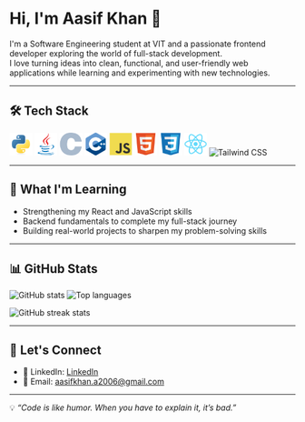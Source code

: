 # Hi, I'm Aasif Khan 👋

I'm a Software Engineering student at VIT and a passionate frontend developer exploring the world of full-stack development.  
I love turning ideas into clean, functional, and user-friendly web applications while learning and experimenting with new technologies.

---

## 🛠 Tech Stack
<p align="left">
  <!-- Programming Languages -->
  <img src="https://raw.githubusercontent.com/devicons/devicon/master/icons/python/python-original.svg" alt="Python" width="40" height="40"/>
  <img src="https://raw.githubusercontent.com/devicons/devicon/master/icons/java/java-original.svg" alt="Java" width="40" height="40"/>
  <img src="https://raw.githubusercontent.com/devicons/devicon/master/icons/c/c-original.svg" alt="C" width="40" height="40"/>
  <img src="https://raw.githubusercontent.com/devicons/devicon/master/icons/cplusplus/cplusplus-original.svg" alt="C++" width="40" height="40"/>
  <img src="https://raw.githubusercontent.com/devicons/devicon/master/icons/javascript/javascript-original.svg" alt="JavaScript" width="40" height="40"/>
  
  <!-- Web Technologies -->
  <img src="https://raw.githubusercontent.com/devicons/devicon/master/icons/html5/html5-original.svg" alt="HTML" width="40" height="40"/>
  <img src="https://raw.githubusercontent.com/devicons/devicon/master/icons/css3/css3-original.svg" alt="CSS" width="40" height="40"/>
  
  <!-- Frameworks -->
  <img src="https://raw.githubusercontent.com/devicons/devicon/master/icons/react/react-original.svg" alt="React" width="40" height="40"/>
  <img src="https://www.vectorlogo.zone/logos/tailwindcss/tailwindcss-icon.svg" alt="Tailwind CSS" width="40" height="40"/>
</p>

---

## 🚀 What I'm Learning
- Strengthening my React and JavaScript skills  
- Backend fundamentals to complete my full-stack journey  
- Building real-world projects to sharpen my problem-solving skills  

---

## 📊 GitHub Stats
<p align="left">
  <img src="https://github-readme-stats.vercel.app/api?username=AasifKhan&show_icons=true&theme=radical" alt="GitHub stats" height="150"/>
  <img src="https://github-readme-stats.vercel.app/api/top-langs/?username=AasifKhan&layout=compact&theme=radical" alt="Top languages" height="150"/>
</p>

<p align="left">
  <img src="https://github-readme-streak-stats.herokuapp.com/?user=AasifKhan&theme=radical" alt="GitHub streak stats" />
</p>

---

## 🤝 Let's Connect
- 💼 LinkedIn: [LinkedIn](https://www.linkedin.com/in/aasifkhan10)  
- 📧 Email: aasifkhan.a2006@gmail.com

---
💡 *“Code is like humor. When you have to explain it, it’s bad.”*
